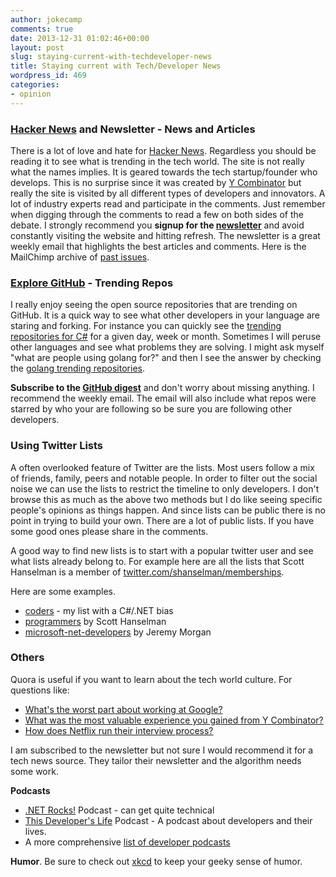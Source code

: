 ```yaml
---
author: jokecamp
comments: true
date: 2013-12-31 01:02:46+00:00
layout: post
slug: staying-current-with-techdeveloper-news
title: Staying current with Tech/Developer News
wordpress_id: 469
categories:
- opinion
---
```


### [Hacker News](http://news.ycombinator.com) and Newsletter - News and Articles

There is a lot of love and hate for [Hacker News](http://news.ycombinator.com). Regardless you should be reading it to see what is trending in the tech world. The site is not really what the names implies. It is geared towards the tech startup/founder who develops. This is no surprise since it was created by [Y Combinator](http://ycombinator.com/) but really the site is visited by all different types of developers and innovators. A lot of industry experts read and participate in the comments. Just remember when digging through the comments to read a few on both sides of the debate. I strongly recommend you **signup for the [newsletter](http://www.hackernewsletter.com/)** and avoid constantly visiting the website and hitting refresh. The newsletter is a great weekly email that highlights the best articles and comments. Here is the MailChimp archive of [past issues](http://us1.campaign-archive1.com/home/?u=faa8eb4ef3a111cef92c4f3d4&id=e505c88a2e).

### [Explore GitHub](https://github.com/explore) - Trending Repos

I really enjoy seeing the open source repositories that are trending on GitHub. It is a quick way to see what other developers in your language are staring and forking. For instance you can quickly see the [trending repositories for C#](https://github.com/trending?l=csharp) for a given day, week or month. Sometimes I will peruse other languages and see what problems they are solving. I might ask myself "what are people using golang for?" and then I see the answer by checking the [golang trending repositories](https://github.com/trending?l=go&since=monthly).

**Subscribe to the [GitHub digest](https://github.com/explore/subscribe)** and don't worry about missing anything. I recommend the weekly email. The email will also include what repos were starred by who your are following so be sure you are following other developers.

### Using Twitter Lists

A often overlooked feature of Twitter are the lists. Most users follow a mix of friends, family, peers and notable people. In order to filter out the social noise we can use the lists to restrict the timeline to only developers. I don't browse this as much as the above two methods but I do like seeing specific people's opinions as things happen. And since lists can be public there is no point in trying to build your own. There are a lot of public lists. If you have some good ones please share in the comments.

A good way to find new lists is to start with a popular twitter user and see what lists already belong to. For example here are all the lists that Scott Hanselman is a member of [twitter.com/shanselman/memberships](https://twitter.com/shanselman/memberships).

Here are some examples.

  * [coders](https://twitter.com/jokecamp/coders) - my list with a C#/.NET bias
  * [programmers](https://twitter.com/shanselman/lists/programmers) by Scott Hanselman
  * [microsoft-net-developers](https://twitter.com/JeremyCMorgan/lists/microsoft-net-developers) by Jeremy Morgan

### Others

Quora is useful if you want to learn about the tech world culture. For questions like:

  * [What's the worst part about working at Google?](http://www.quora.com/Working-at-Google-1/Whats-the-worst-part-about-working-at-Google)
  * [What was the most valuable experience you gained from Y Combinator?](http://www.quora.com/Y-Combinator/What-was-the-most-valuable-experience-you-gained-from-Y-Combinator)
  * [How does Netflix run their interview process?](http://www.quora.com/Netflix/How-does-Netflix-run-their-interview-process)

I am subscribed to the newsletter but not sure I would recommend it for a tech news source. They tailor their newsletter and the algorithm needs some work.

**Podcasts**

  * [.NET Rocks!](http://www.dotnetrocks.com/) Podcast - can get quite technical
  * [This Developer's Life](http://thisdeveloperslife.com/) Podcast - A podcast about developers and their lives.
  * A more comprehensive [list of developer podcasts](http://stackoverflow.com/a/531590/215502)

**Humor**. Be sure to check out [xkcd](http://xkcd.com/) to keep your geeky sense of humor.
